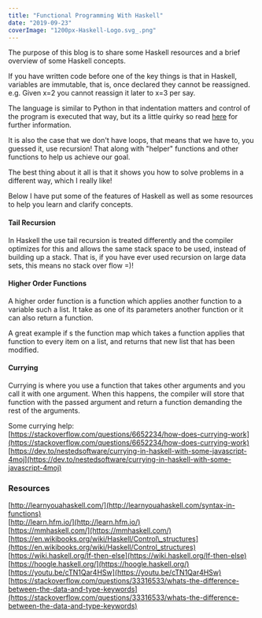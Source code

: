```yaml
---
title: "Functional Programming With Haskell"
date: "2019-09-23"
coverImage: "1200px-Haskell-Logo.svg_.png"
---
```


The purpose of this blog is to share some Haskell resources and a brief overview of some Haskell concepts.

If you have written code before one of the key things is that in Haskell, variables are immutable, that is, once declared they cannot be reassigned. e.g. Given x=2 you cannot reassign it later to x=3 per say.

The language is similar to Python in that indentation matters and control of the program is executed that way, but its a little quirky so read [here](https://en.wikibooks.org/wiki/Haskell/Indentation) for further information.

It is also the case that we don't have loops, that means that we have to, you guessed it, use recursion! That along with "helper" functions and other functions to help us achieve our goal.

The best thing about it all is that it shows you how to solve problems in a different way, which I really like!

Below I have put some of the features of Haskell as well as some resources to help you learn and clarify concepts.

#### Tail Recursion

In Haskell the use tail recursion is treated differently and the compiler optimizes for this and allows the same stack space to be used, instead of building up a stack. That is, if you have ever used recursion on large data sets, this means no stack over flow =)!

#### Higher Order Functions

A higher order function is a function which applies another function to a variable such a list. It take as one of its parameters another function or it can also return a function.

A great example if s the function map which takes a function applies that function to every item on a list, and returns that new list that has been modified.

#### Currying

Currying is where you use a function that takes other arguments and you call it with one argument. When this happens, the compiler will store that function with the passed argument and return a function demanding the rest of the arguments.

Some currying help:  
[https://stackoverflow.com/questions/6652234/how-does-currying-work](https://stackoverflow.com/questions/6652234/how-does-currying-work)  
[https://dev.to/nestedsoftware/currying-in-haskell-with-some-javascript-4moj](https://dev.to/nestedsoftware/currying-in-haskell-with-some-javascript-4moj)

### Resources

[http://learnyouahaskell.com/](http://learnyouahaskell.com/syntax-in-functions)  
[http://learn.hfm.io/](http://learn.hfm.io/)  
[https://mmhaskell.com/](https://mmhaskell.com/)  
[https://en.wikibooks.org/wiki/Haskell/Control\_structures](https://en.wikibooks.org/wiki/Haskell/Control_structures)  
[https://wiki.haskell.org/If-then-else](https://wiki.haskell.org/If-then-else)  
[https://hoogle.haskell.org/](https://hoogle.haskell.org/)  
[https://youtu.be/cTN1Qar4HSw](https://youtu.be/cTN1Qar4HSw)  
[https://stackoverflow.com/questions/33316533/whats-the-difference-between-the-data-and-type-keywords](https://stackoverflow.com/questions/33316533/whats-the-difference-between-the-data-and-type-keywords)
